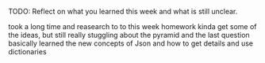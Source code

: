 TODO: Reflect on what you learned this week and what is still unclear.

took a long time and reasearch to to this week homework
kinda get some of the ideas, but still really stuggling about the pyramid and the last question
basically learned the new concepts of Json and how to get details and use dictionaries